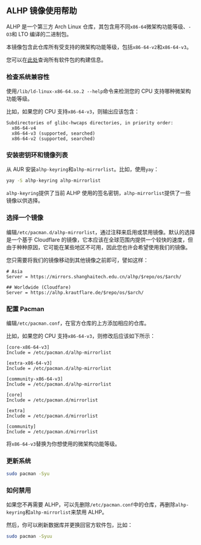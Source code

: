 ## ALHP 镜像使用帮助

ALHP 是一个第三方 Arch Linux 仓库，其包含用不同`x86-64`微架构功能等级、`-O3`和 LTO 编译的二进制包。

本镜像包含此仓库所有受支持的微架构功能等级，包括`x86-64-v2`和`x86-64-v3`。

您可以在[此处](https://mirrors.shanghaitech.edu.cn/alhp/packages.html)查询所有软件包的构建信息。

### 检查系统兼容性

使用`/lib/ld-linux-x86-64.so.2 --help`命令来检测您的 CPU 支持哪种微架构功能等级。

比如，如果您的 CPU 支持`x86-64-v3`，则输出应该包含：

```
Subdirectories of glibc-hwcaps directories, in priority order:
  x86-64-v4
  x86-64-v3 (supported, searched)
  x86-64-v2 (supported, searched)
```

### 安装密钥环和镜像列表

从 AUR 安装`alhp-keyring`和`alhp-mirrorlist`。比如，使用`yay`：

```bash
yay -S alhp-keyring alhp-mirrorlist
```

`alhp-keyring`提供了当前 ALHP 使用的签名密钥，`alhp-mirrorlist`提供了一些镜像以供选择。

### 选择一个镜像

编辑`/etc/pacman.d/alhp-mirrorlist`，通过注释来启用或禁用镜像。默认的选择是一个基于 Cloudflare 的镜像，它本应该在全球范围内提供一个较快的速度，但由于种种原因，它可能在某些地区不可用，因此您也许会希望使用我们的镜像。

您只需要将我们的镜像移动到其他镜像之前即可，譬如这样：

```
# Asia
Server = https://mirrors.shanghaitech.edu.cn/alhp/$repo/os/$arch/

## Worldwide (Cloudfare)
Server = https://alhp.krautflare.de/$repo/os/$arch/
```

### 配置 Pacman

编辑`/etc/pacman.conf`，在官方仓库的上方添加相应的仓库。

比如，如果您的 CPU 支持`x86-64-v3`，则修改后应该如下所示：

```
[core-x86-64-v3]
Include = /etc/pacman.d/alhp-mirrorlist

[extra-x86-64-v3]
Include = /etc/pacman.d/alhp-mirrorlist

[community-x86-64-v3]
Include = /etc/pacman.d/alhp-mirrorlist

[core]
Include = /etc/pacman.d/mirrorlist

[extra]
Include = /etc/pacman.d/mirrorlist

[community]
Include = /etc/pacman.d/mirrorlist
```

将`x86-64-v3`替换为你想使用的微架构功能等级。

### 更新系统

```bash
sudo pacman -Syu
````

### 如何禁用

如果您不再需要 ALHP，可以先删除`/etc/pacman.conf`中的仓库，再删除`alhp-keyring`和`alhp-mirrorlist`来禁用 ALHP。

然后，你可以刷新数据库并更换回官方软件包，比如：

```bash
sudo pacman -Syuu
```
